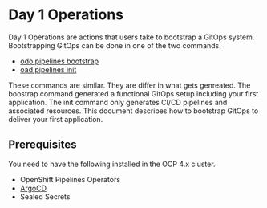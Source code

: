 # Day 1 Operations

Day 1 Operations are actions that users take to  bootstrap a GitOps system.   Bootstrapping GitOps can be done in one of the two commands.

* [odo pipelines bootstrap](../../command_reference/bootstrap)
* [oad pipelines init](../../command_reference/init)

These commands are similar.  They are differ in what gets genreated.  The boostrap command generated a functional GitOps setup including your first application.  The init command only generates CI/CD pipelines and associated resources.  This document describes how to bootstrap GitOps to deliver your first application.

## Prerequisites

You need to have the following installed in the OCP 4.x cluster.
* OpenShift Pipelines Operators
* [ArgoCD](prerequistes/#Install_ArgoCD)
* Sealed Secrets






